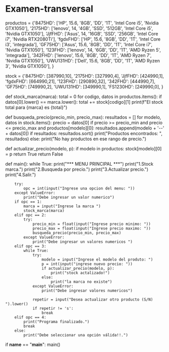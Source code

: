 # Examen-transversal
productos = {'8475HD': ['HP', 15.6, '8GB', 'DD', '1T', 'Intel Core i5', 'Nvidia GTX1050'],
'2175HD': ['lenovo', 14, '4GB', 'SSD', '512GB', 'Intel Core i5', 'Nvidia GTX1050'],
'JjfFHD': ['Asus', 14, '16GB', 'SSD', '256GB', 'Intel Core i7', 'Nvidia RTX2080Ti'],
'fgdxFHD': ['HP', 15.6, '8GB', 'DD', '1T', 'Intel Core i3', 'integrada'],
'GF75HD': ['Asus', 15.6, '8GB', 'DD', '1T', 'Intel Core i7', 'Nvidia GTX1050'],
'123FHD': ['lenovo', 14, '6GB', 'DD', '1T', 'AMD Ryzen 5', 'integrada'],
'342FHD': ['lenovo', 15.6, '8GB', 'DD', '1T', 'AMD Ryzen 7', 'Nvidia GTX1050'],
'UWU131HD': ['Dell', 15.6, '8GB', 'DD', '1T', 'AMD Ryzen 3', 'Nvidia GTX1050'],
}

stock = {'8475HD': [387990,10], '2175HD': [327990,4], 'JjfFHD': [424990,1],
'fgdxFHD': [664990,21], '123FHD': [290890,32], '342FHD': [444990,7],
'GF75HD': [749990,2], 'UWU131HD': [349990,1], 'FS1230HD': [249990,0],
}

def stock_marca(marca):
    total = 0
    for codigo, datos in productos.items():
        if datos[0].lower() == marca.lower():
            total += stock[codigo][1]
    print(f"El stock total para {marca} es {total}")

def busqueda_precio(precio_min, precio_max):
    resultados = []
    for modelo, datos in stock.items():
        precio = datos[0]
        if precio >= precio_min and precio <= precio_max and productos[modelo][0]:
            resultados.append(modelo + '--' + datos[0])
    if resultados:
        resultados.sort()
        print("Productos encontrados: ", resultados)
    else:
        print("No hay productos en ese rango de precio.")

def actualizar_precio(modelo, p):
    if modelo in productos:
        stock[modelo][0] = p
        return True
    return False

def main():
    while True:
        print("*** MENU PRINCIPAL ***")
        print("1.Stock marca.")
        print("2.Busqueda por precio.")
        print("3.Actualizar precio.")
        print("4.Salir.")

        try:
            opc = int(input("Ingrese una opcion del menu: "))
        except ValueError:
            print("Debe ingresar un valor numerico")
        if opc == 1:
            marca = input("Ingrese la marca ")
            stock_marca(marca)
        elif opc == 2:
            try:
                precio_min = float(input("Ingrese precio minimo: "))
                precio_max = float(input("Ingrese precio maximo: "))
                busqueda_precio(precio_min, precio_max)
            except ValueError:
                print("Debe ingresar un valores numericos ")
        elif opc == 3:
            while True:
                try:
                    modelo = input("Ingrese el modelo del produto: ")
                    p = int(input("ingrese nuevo precio: "))
                    if actualizar_precio(modelo, p):
                        print("stock actalizado!")
                    else:
                        print("la marca no existe")
                except ValueError:
                    print("Debe ingresar valores numericos")
                
                repetir = input("Desea actualizar otro producto (S/N) ").lower()
                if repetir != 's':
                    break
        elif opc == 4:
            print("Programa finalizado.")
            break
        else:
            print("Debe seleccionar una opción válida!!.")

if __name__ == "__main__":
    main()
